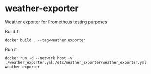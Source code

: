 # weather-exporter
Weather exporter for Prometheus testing purposes

Build it:
```shell
docker build . --tag=weather-exporter
```

Run it:
```shell
docker run -d --network host -v ./weather_exporter.yml:/etc/weather_exporter/weather_exporter.yml weather-exporter
```
